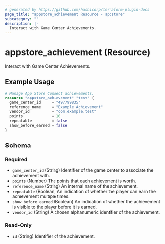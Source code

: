 ```yaml
---
# generated by https://github.com/hashicorp/terraform-plugin-docs
page_title: "appstore_achievement Resource - appstore"
subcategory: ""
description: |-
  Interact with Game Center Achievements.
---
```


# appstore_achievement (Resource)

Interact with Game Center Achievements.

## Example Usage

```terraform
# Manage App Store Connect achievements.
resource "appstore_achievement" "test" {
  game_center_id     = "497799835"
  reference_name     = "Example Achievement"
  vendor_id          = "com.example.test"
  points             = 10
  repeatable         = false
  show_before_earned = false
}
```

<!-- schema generated by tfplugindocs -->
## Schema

### Required

- `game_center_id` (String) Identifier of the game center to associate the achievement with.
- `points` (Number) The points that each achievement is worth.
- `reference_name` (String) An internal name of the achievement.
- `repeatable` (Boolean) An indication of whether the player can earn the achievement multiple times.
- `show_before_earned` (Boolean) An indication of whether the achievement is visible to the player before it is earned.
- `vendor_id` (String) A chosen alphanumeric identifier of the achievement.

### Read-Only

- `id` (String) Identifier of the achievement.
